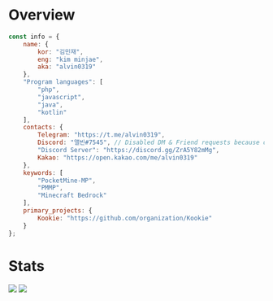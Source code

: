 # Overview

```javascript
const info = {
    name: {
        kor: "김민재",
        eng: "kim minjae",
        aka: "alvin0319"
    },
    "Program languages": [
        "php",
        "javascript",
        "java",
        "kotlin"
    ],
    contacts: {
        Telegram: "https://t.me/alvin0319",
        Discord: "앨빈#7545", // Disabled DM & Friend requests because of DM Ad.
        "Discord Server": "https://discord.gg/ZrA5Y82mMg",
        Kakao: "https://open.kakao.com/me/alvin0319"
    },
    keywords: [
        "PocketMine-MP",
        "PMMP",
        "Minecraft Bedrock"
    ],
    primary_projects: {
        Kookie: "https://github.com/organization/Kookie"
    }
};
```

# Stats
![](https://github-readme-stats.vercel.app/api?username=alvin0319&show_icons=true&title_color=fff&icon_color=79ff97&text_color=9f9f9f&bg_color=151515&count_private=true)
![](https://github-readme-stats.vercel.app/api/top-langs?username=alvin0319&langs_count=4&count_private=true&theme=nord)

